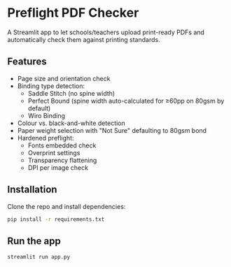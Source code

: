 # Preflight PDF Checker

A Streamlit app to let schools/teachers upload print-ready PDFs and automatically check them against printing standards.

## Features
- Page size and orientation check
- Binding type detection:
  - Saddle Stitch (no spine width)
  - Perfect Bound (spine width auto-calculated for ≥60pp on 80gsm by default)
  - Wiro Binding
- Colour vs. black-and-white detection
- Paper weight selection with "Not Sure" defaulting to 80gsm bond
- Hardened preflight:
  - Fonts embedded check
  - Overprint settings
  - Transparency flattening
  - DPI per image check

## Installation

Clone the repo and install dependencies:

```bash
pip install -r requirements.txt
```

## Run the app

```bash
streamlit run app.py
```
